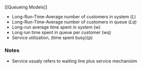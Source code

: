 [[Queueing Models]]

- Long-Run-Time-Average number of customers in system (*L*)
-  Long-Run-Time-Average number of customers in queue (*Lq*)
-  Long-run average time spent in system (w)
-  Long run time spent in queue per customer (wq)
-  Service utilization, (time spent busy)(p)


### Notes
- Service usualy refers to waiting line plus service mechanisim